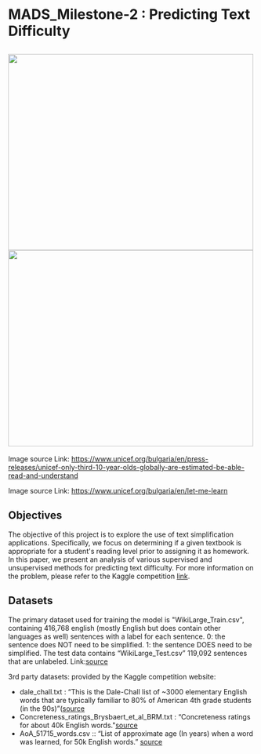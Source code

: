 # MADS_Milestone-2 : Predicting Text Difficulty
## <img width="500" height="400" src="https://github.com/cheerspankaj/MADS_Milestone-2/assets/82276130/26098ba1-dd47-4755-8882-2a01cdc7db73" > <img width="500" height="400" src="https://www.unicef.org/bulgaria/sites/unicef.org.bulgaria/files/styles/media_banner/public/%23LetMeLearn.png?itok=SFNyMo94">

Image source Link: https://www.unicef.org/bulgaria/en/press-releases/unicef-only-third-10-year-olds-globally-are-estimated-be-able-read-and-understand

Image source Link: https://www.unicef.org/bulgaria/en/let-me-learn

## Objectives
The objective of this project is to explore the use of text simplification applications. Specifically, we focus on determining if a given textbook is appropriate for a student's reading level prior to assigning it as homework. In this paper, we present an analysis of various supervised and unsupervised methods for predicting text difficulty. For more information on the problem, please refer to the Kaggle competition [link](https://www.kaggle.com/t/5a1872e494574cc7bbf433fa8f4687d9).

## Datasets
The primary dataset used for training the model is "WikiLarge_Train.csv", containing 416,768 english (mostly English but does contain
other languages as well) sentences with a label for each sentence.
0: the sentence does NOT need to be simplified.
1: the sentence DOES need to be simplified.
The test data contains “WikiLarge_Test.csv” 119,092 sentences that are unlabeled.
Link:[source](https://www.kaggle.com/competitions/umich-siads-696-f22-predicting-text-difficulty/data)

3rd party datasets: 
provided by the Kaggle competition website:
- dale_chall.txt : “This is the Dale-Chall list of ~3000 elementary English words that are typically familiar to 80% of American 4th grade students (in the 90s)”([source](https://www.kaggle.com/competitions/umich-siads-696-f22-predicting-text-difficulty)
- Concreteness_ratings_Brysbaert_et_al_BRM.txt : “Concreteness ratings for about 40k English words."[source](https://www.kaggle.com/competitions/umich-siads-696-f22-predicting-text-difficulty)
- AoA_51715_words.csv :: “List of approximate age (In years) when a word was learned, for 50k English words.” [source](https://www.kaggle.com/competitions/umich-siads-696-f22-predicting-text-difficulty)
